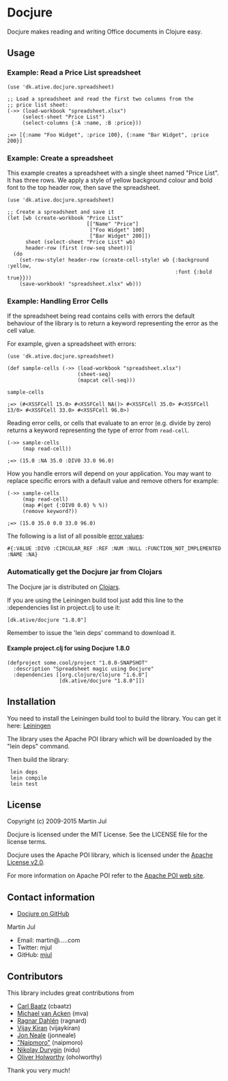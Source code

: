 # Docjure

Docjure makes reading and writing Office documents in Clojure easy.

## Usage

### Example: Read a Price List spreadsheet

    (use 'dk.ative.docjure.spreadsheet)

    ;; Load a spreadsheet and read the first two columns from the
    ;; price list sheet:
    (->> (load-workbook "spreadsheet.xlsx")
         (select-sheet "Price List")
         (select-columns {:A :name, :B :price}))

    ;=> [{:name "Foo Widget", :price 100}, {:name "Bar Widget", :price 200}]

### Example: Create a spreadsheet
This example creates a spreadsheet with a single sheet named "Price List".
It has three rows. We apply a style of yellow background colour and bold font
to the top header row, then save the spreadsheet.

    (use 'dk.ative.docjure.spreadsheet)

    ;; Create a spreadsheet and save it
    (let [wb (create-workbook "Price List"
                              [["Name" "Price"]
                               ["Foo Widget" 100]
                               ["Bar Widget" 200]])
          sheet (select-sheet "Price List" wb)
          header-row (first (row-seq sheet))]
      (do
        (set-row-style! header-row (create-cell-style! wb {:background :yellow,
                                                           :font {:bold true}}))
        (save-workbook! "spreadsheet.xlsx" wb)))


### Example: Handling Error Cells

If the spreadsheet being read contains cells with errors the default
behaviour of the library is to return a keyword representing the
error as the cell value.

For example, given a spreadsheet with errors:

	(use 'dk.ative.docjure.spreadsheet)

	(def sample-cells (->> (load-workbook "spreadsheet.xlsx")
                           (sheet-seq)
                           (mapcat cell-seq)))

    sample-cells

    ;=> (#<XSSFCell 15.0> #<XSSFCell NA()> #<XSSFCell 35.0> #<XSSFCell 13/0> #<XSSFCell 33.0> #<XSSFCell 96.0>)

Reading error cells, or cells that evaluate to an error (e.g. divide by
zero) returns a keyword representing the type of error from
`read-cell`.

	(->> sample-cells
         (map read-cell))

	;=> (15.0 :NA 35.0 :DIV0 33.0 96.0)

How you handle errors will depend on your application. You may want to
replace specific errors with a default value and remove others for
example:

	(->> sample-cells
         (map read-cell)
         (map #(get {:DIV0 0.0} % %))
         (remove keyword?))

	;=> (15.0 35.0 0.0 33.0 96.0)

The following is a list of all possible [error values](https://poi.apache.org/apidocs/org/apache/poi/ss/usermodel/FormulaError.html#enum_constant_summary):

    #{:VALUE :DIV0 :CIRCULAR_REF :REF :NUM :NULL :FUNCTION_NOT_IMPLEMENTED :NAME :NA}

### Automatically get the Docjure jar from Clojars

The Docjure jar is distributed on [Clojars](http://clojars.org/dk.ative/docjure).

If you are using the Leiningen build tool just add this line to the
:dependencies list in project.clj to use it:

    [dk.ative/docjure "1.8.0"]

Remember to issue the 'lein deps' command to download it.

#### Example project.clj for using Docjure 1.8.0

    (defproject some.cool/project "1.0.0-SNAPSHOT"
      :description "Spreadsheet magic using Docjure"
      :dependencies [[org.clojure/clojure "1.6.0"]
                     [dk.ative/docjure "1.8.0"]])


## Installation
You need to install the Leiningen build tool to build the library.
You can get it here: [Leiningen](http://github.com/technomancy/leiningen)

The library uses the Apache POI library which will be downloaded by
the "lein deps" command.

Then build the library:

     lein deps
     lein compile
     lein test


## License

Copyright (c) 2009-2015 Martin Jul

Docjure is licensed under the MIT License. See the LICENSE file for
the license terms.

Docjure uses the Apache POI library, which is licensed under the
[Apache License v2.0](http://www.apache.org/licenses/LICENSE-2.0).

For more information on Apache POI refer to the
[Apache POI web site](http://poi.apache.org/).


## Contact information

* [Docjure on GitHub](https://github.com/mjul/docjure)

Martin Jul

* Email: martin@.....com
* Twitter: mjul
* GitHub: [mjul](https://github.com/mjul)


## Contributors
This library includes great contributions from

* [Carl Baatz](https://github.com/cbaatz) (cbaatz)
* [Michael van Acken](https://github.com/mva) (mva)
* [Ragnar Dahlén](https://github.com/ragnard) (ragnard)
* [Vijay Kiran](https://github.com/vijaykiran) (vijaykiran)
* [Jon Neale](https://github.com/jonneale) (jonneale)
* ["Naipmoro"](https://github.com/naipmoro) (naipmoro)
* [Nikolay Durygin](https://github.com/nidu) (nidu)
* [Oliver Holworthy](https://github.com/oholworthy) (oholworthy)

Thank you very much!
